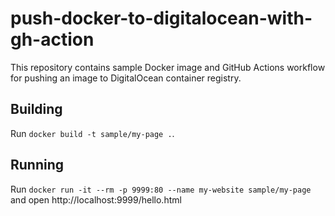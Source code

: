 # push-docker-to-digitalocean-with-gh-action
This repository contains sample Docker image and GitHub Actions workflow for pushing an image to DigitalOcean container registry.


## Building
Run `docker build -t sample/my-page .`.

## Running
Run `docker run -it --rm -p 9999:80 --name my-website sample/my-page` and open http://localhost:9999/hello.html
